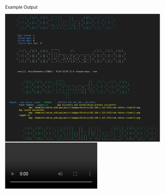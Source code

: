 Example Output

<img src="https://raw.githubusercontent.com/killuhwhale/appium/main/src/images/readme/demo_output.png?sanitize=true&raw=true" />
<video src="https://drive.google.com/open?id=1kztEqXsqcLiEa24NN3vr3_ddeH0D0re4&authuser=0&usp=drive_link" />

python3 main.py -i 192.168.1.125:5555      # Single run
python3 src/main.py -i 192.168.1.112:36249

# TODO


Message: The requested resource could not be found, or a request was received using an HTTP method that is not supported by the mapped resource


# Deployment
## Login with AppVal002 to provide ADC to device that is running tests in order to upload to GCPBuckets
    gcloud auth application-default login



Prep work for Chromebook:
- DUT
    - Install Accounts for testing.
    - Turn on ADB
    - Connect Host and DUT to accept permission on DUT.

- Host device
    - Setup environment
        - bash ins_and_stu.sh
        - bash setup.sh (run twice if npm is not already installed.)
    - Add Files to Home Dir
        - app_list.txt place in home dir of host machine that contains apps to test.
    - Add Files to project
        - .env file in src/ w/ FIREBASE_HOST_POST_ENDPOINT_SECRET
    - Run Program
        python3 main.py -i 192.168.1.125:5555   # Single run


# What we can do
1. 1 Host device -> 15 dut
    - ADB by default has 15 device connection limit
        - Ovverride with env variable: ADB_LOCAL_TRANSPORT_MAX_PORT
                static void adb_local_transport_max_port_env_override() {
                    const char* env_max_s = getenv("ADB_LOCAL_TRANSPORT_MAX_PORT");
                    ....
                }
    - min 15Gb of disk space
2. Supports ARC-P and ARC-R
    - improving model to work across varying screen sizes
3. Discover and Install Apps from Playstore
    - Check app's current name in Playstore (web)
    - Check if app is not avilable in our region
4. Can install and detect PWAs from Playstore
    - cannot interact with PWAs.
5. Can Detect if an app is a game.
5. Open app and detect crashing upon opening.
6. Attempt login using Object Detection via YOLOv8
7. Detect if app was logged in
    - if we are able to send username/ password or click on Google/ Facebook sign in without subsequent crash.
8. Log reports to file.
    - invalid apps, failed apps, passed apps, stats of apps, summary
9. Updates misnamed apps in app list
10. History report for each app w/ screenshots at ea step.
    - Includes:
        - App Install success/ failure
        - App Launch success/ failure
        - App Login success/ failure
        - App Errors
11. Summary report of all apps from each device.
12. Detects 3 types of login methods and attempts to login to each: Google, Facebook, Email

# Tools
 ## get_app_names.py  [Useful to update AMACE automation app list.] [Appium automation reads from /home/$USER/app_list.tsv]

    - Problem statement: Our automations need files that are tab separated: App name    Package Name
        ~ This tool creates the needed file from a list of package names only.
    - Overview: Takes a list of package names, fetches app name from Google Play, creates new file with appName \t packageName inside file: ~/new_app_list.tsv
    - Process:
        - Open get_app_names.py and place app list into file
        - Run python3 get_app_names.py
        - Results are place into: ~/new_app_list.tsv
        - Run from home dir: ./openAmaceAppList.tsv  (opens file in VSCode)
        - Copy paste from new_app_list.tsv to AMACE_app_list.tsv that was just opened into VSCode via ./openAmaceAppList.tsv
        - AMACE_app_list.tsv is the data file that AMACE.go reads from.

# Reporting

1. Passed
2. Failed
    - Invalid/ bad app - No longer on playstore
    - Misnamed apps - Updated list
    - Failed apps
        - Not installed
        - Crashed



# Files in user home dir
1. App list.txt
    - List of apps to test
2. Bad app list.txt
    - List of apps no longer available
    - Removed from app list and placed into bad app list
    - Currently happens at the end of a run.
        - This can be done live

3 & 4 Will Have: device info, app info, app status info w/ reasons for failure (if app failed)
3. Failed app.tsv (DATA SRC)
    - Added during the run to prevent data loss during long run
4. Passed apps.tsv (DATA SRC)
    - Added during the run to prevent data loss during long run

5. Report
    - Human readable print after a full run.
    - More difficult to gather in memory, not really worth the effort if we end up building out a dashboard w/ web UI.
    - Focus on #4, 5 that is essentially our data source whereas 1 and 2 keep our testing list updated while still trakcing invalid apps.



# TODOs


    - Add Playstore checks from app_launcher to App_validator to also check when we fail to click app_icon in app_installer....


    - Free Fire failed to detect Facebook (most likely download took to long)
        - Try to detect Free Fire download via adb
    - Messenger Kids - Failed to click/recognize 'Authorize device" as continue btn to finish logging in.
        - Scraped, need to add to dataset.
    - Facebook takes like 43 seconds to open when trying to login with email/password which made the login attempts run out while wainting for FB....
        - Check to see if we can see any loading activity from ADB.


    Raw Image sizes from device SS:
        - W x H
        - 2400 x 1600 Eve, Caroline
        - 1920 x 1080 Helios
        - 2700 x 1800 CoachZ
        - 2160, 1440 (Ethan eve? screenshots straight from device)


        ____________________
        ________________|  |
        _____________|  |  |
                     |  |  |
        HElios    -->|  |  |
        Eve       -->-->|  |
        CoachZ    -->-->-->|



    Size of report:
        ~ 5kB per app - 1000 apps -> 5mB
        1 item: 7.89 KB
        Size of validation report dict (5): 27.77 KB
        Size of validation report dict (6): 29.59 KB
        Size of validation report dict (7): 32.03 KB



    Future TODOs:

     - Reporting that apps not logged in when in fact, we did log in and have the SS to prove.
        - Small problem, only affect facebook apps like Messenger.
            - we should be able to find a small workout around.
                - Hard code behavior for com.facebook.* packages.


    - Create a few sample app APKs that will do a specific crash/ throw ANR.
        - I cant seem to figure out how to reproduce:
            - WIN_DEATH = "Win Death"
            - FORCE_RM_ACT_RECORD = "Force removed ActivityRecord"
            - FDEBUG_CRASH = "F DEBUG crash"

        - Able to create an app that reproduces an ANR...
            - Minimally helpful.


# NOTES

-  adb exec-out uiautomator dump /dev/tty
        - Dumps view heirarchy

# https://github.com/appium/appium-uiautomator2-driver#driverserver
#   - appium:skipServerInstallation => Improve startup speed if we know UIAutomator is already installed...


# https://github.com/appium/appium-uiautomator2-driver#mobile-deviceinfo
# self.driver.execute_script("mobile: scroll", {'direction': 'down'})
# self.driver.execute_script("mobile: acceptAlert", {'buttonLabel': 'Accept'})
# self.driver.execute_script("mobile: dismissAlert", {'buttonLabel': 'Dismiss'})
# self.driver.execute_script("mobile: deviceInfo", {})

# self.driver.execute_script("mobile: activateApp", {appId: "my.app.id"})
    # Activates the given application or launches it if necessary. The action literally simulates clicking the corresponding application icon on the dashboard.

# self.driver.execute_script("mobile: changePermissions", {
#                                   permissions: 'all',
#                                   appPackage: '',
#                                   action: 'allow',
# })
#  mobile:

